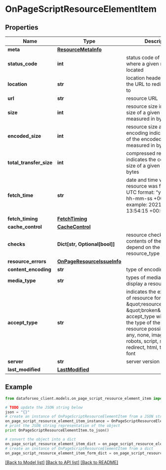 # OnPageScriptResourceElementItem


## Properties

Name | Type | Description | Notes
------------ | ------------- | ------------- | -------------
**meta** | [**ResourceMetaInfo**](ResourceMetaInfo.md) |  | [optional] 
**status_code** | **int** | status code of the page where a given resource is located | [optional] 
**location** | **str** | location header indicates the URL to redirect a page to | [optional] 
**url** | **str** | resource URL | [optional] 
**size** | **int** | resource size indicates the size of a given resource measured in bytes | [optional] 
**encoded_size** | **int** | resource size after encoding indicates the size of the encoded resource measured in bytes | [optional] 
**total_transfer_size** | **int** | compressed resource size indicates the compressed size of a given resource in bytes | [optional] 
**fetch_time** | **str** | date and time when a resource was fetched in the UTC format: “yyyy-mm-dd hh-mm-ss +00:00” example: 2021-02-17 13:54:15 +00:00 | [optional] 
**fetch_timing** | [**FetchTiming**](FetchTiming.md) |  | [optional] 
**cache_control** | [**CacheControl**](CacheControl.md) |  | [optional] 
**checks** | **Dict[str, Optional[bool]]** | resource check-ups contents of the array depend on the resource_type | [optional] 
**resource_errors** | [**OnPageResourceIssueInfo**](OnPageResourceIssueInfo.md) |  | [optional] 
**content_encoding** | **str** | type of encoding | [optional] 
**media_type** | **str** | types of media used to display a resource | [optional] 
**accept_type** | **str** | indicates the expected type of resource for example, if \&quot;resource_type\&quot;: \&quot;broken\&quot;, accept_type will indicate the type of the broken resource possible values: any, none, image, sitemap, robots, script, stylesheet, redirect, html, text, other, font | [optional] 
**server** | **str** | server version | [optional] 
**last_modified** | [**LastModified**](LastModified.md) |  | [optional] 

## Example

```python
from dataforseo_client.models.on_page_script_resource_element_item import OnPageScriptResourceElementItem

# TODO update the JSON string below
json = "{}"
# create an instance of OnPageScriptResourceElementItem from a JSON string
on_page_script_resource_element_item_instance = OnPageScriptResourceElementItem.from_json(json)
# print the JSON string representation of the object
print OnPageScriptResourceElementItem.to_json()

# convert the object into a dict
on_page_script_resource_element_item_dict = on_page_script_resource_element_item_instance.to_dict()
# create an instance of OnPageScriptResourceElementItem from a dict
on_page_script_resource_element_item_form_dict = on_page_script_resource_element_item.from_dict(on_page_script_resource_element_item_dict)
```
[[Back to Model list]](../README.md#documentation-for-models) [[Back to API list]](../README.md#documentation-for-api-endpoints) [[Back to README]](../README.md)


